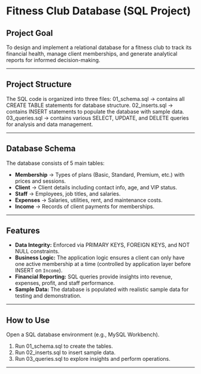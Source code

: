 # Fitness Club Database (SQL Project)

##  Project Goal
To design and implement a relational database for a fitness club to track its financial health, manage client memberships, and generate analytical reports for informed decision-making.

---

## Project Structure
The SQL code is organized into three files:
01_schema.sql → contains all CREATE TABLE statements for database structure.
02_inserts.sql → contains INSERT statements to populate the database with sample data.
03_queries.sql → contains various SELECT, UPDATE, and DELETE queries for analysis and data management.

---

##  Database Schema
The database consists of 5 main tables:
- **Membership** → Types of plans (Basic, Standard, Premium, etc.) with prices and sessions.  
- **Client** → Client details including contact info, age, and VIP status.  
- **Staff** → Employees, job titles, and salaries.  
- **Expenses** → Salaries, utilities, rent, and maintenance costs.  
- **Income** → Records of client payments for memberships.  

---

##  Features 

- **Data Integrity:** Enforced via PRIMARY KEYS, FOREIGN KEYS, and NOT NULL constraints.
- **Business Logic:** The application logic ensures a client can only have one active membership at a time (controlled by application layer before INSERT on `Income`).
- **Financial Reporting:** SQL queries provide insights into revenue, expenses, profit, and staff performance.
- **Sample Data:** The database is populated with realistic sample data for testing and demonstration.

---

## How to Use
Open a SQL database environment (e.g., MySQL Workbench).
1. Run 01_schema.sql to create the tables.
2. Run 02_inserts.sql to insert sample data.
3. Run 03_queries.sql to explore insights and perform operations.

---
